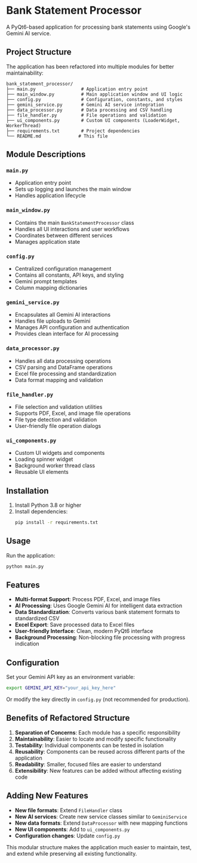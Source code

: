 # Bank Statement Processor

A PyQt6-based application for processing bank statements using Google's Gemini AI service.

## Project Structure

The application has been refactored into multiple modules for better maintainability:

```
bank_statement_processor/
├── main.py                 # Application entry point
├── main_window.py          # Main application window and UI logic
├── config.py               # Configuration, constants, and styles
├── gemini_service.py       # Gemini AI service integration
├── data_processor.py       # Data processing and CSV handling
├── file_handler.py         # File operations and validation
├── ui_components.py        # Custom UI components (LoaderWidget, WorkerThread)
├── requirements.txt        # Project dependencies
└── README.md              # This file
```

## Module Descriptions

### `main.py`
- Application entry point
- Sets up logging and launches the main window
- Handles application lifecycle

### `main_window.py`
- Contains the main `BankStatementProcessor` class
- Handles all UI interactions and user workflows
- Coordinates between different services
- Manages application state

### `config.py`
- Centralized configuration management
- Contains all constants, API keys, and styling
- Gemini prompt templates
- Column mapping dictionaries

### `gemini_service.py`
- Encapsulates all Gemini AI interactions
- Handles file uploads to Gemini
- Manages API configuration and authentication
- Provides clean interface for AI processing

### `data_processor.py`
- Handles all data processing operations
- CSV parsing and DataFrame operations
- Excel file processing and standardization
- Data format mapping and validation

### `file_handler.py`
- File selection and validation utilities
- Supports PDF, Excel, and image file operations
- File type detection and validation
- User-friendly file operation dialogs

### `ui_components.py`
- Custom UI widgets and components
- Loading spinner widget
- Background worker thread class
- Reusable UI elements

## Installation

1. Install Python 3.8 or higher
2. Install dependencies:
   ```bash
   pip install -r requirements.txt
   ```

## Usage

Run the application:
```bash
python main.py
```

## Features

- **Multi-format Support**: Process PDF, Excel, and image files
- **AI Processing**: Uses Google Gemini AI for intelligent data extraction
- **Data Standardization**: Converts various bank statement formats to standardized CSV
- **Excel Export**: Save processed data to Excel files
- **User-friendly Interface**: Clean, modern PyQt6 interface
- **Background Processing**: Non-blocking file processing with progress indication

## Configuration

Set your Gemini API key as an environment variable:
```bash
export GEMINI_API_KEY="your_api_key_here"
```

Or modify the key directly in `config.py` (not recommended for production).

## Benefits of Refactored Structure

1. **Separation of Concerns**: Each module has a specific responsibility
2. **Maintainability**: Easier to locate and modify specific functionality
3. **Testability**: Individual components can be tested in isolation
4. **Reusability**: Components can be reused across different parts of the application
5. **Readability**: Smaller, focused files are easier to understand
6. **Extensibility**: New features can be added without affecting existing code

## Adding New Features

- **New file formats**: Extend `FileHandler` class
- **New AI services**: Create new service classes similar to `GeminiService`
- **New data formats**: Extend `DataProcessor` with new mapping functions
- **New UI components**: Add to `ui_components.py`
- **Configuration changes**: Update `config.py`

This modular structure makes the application much easier to maintain, test, and extend while preserving all existing functionality.
